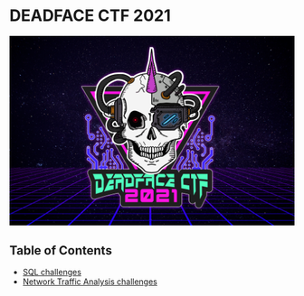 # DEADFACE CTF 2021

![](images/banner.png)

## Table of Contents

- [SQL challenges](SQL.md)
- [Network Traffic Analysis challenges](NTA.md)
